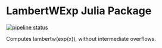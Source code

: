 # LambertWExp Julia Package

[![pipeline status](https://gitlab.com/PhageDisplayInference/LambertWExp.jl/badges/master/pipeline.svg)](https://gitlab.com/PhageDisplayInference/LambertWExp.jl/commits/master)

Computes lambertw(exp(x)), without intermediate overflows.
